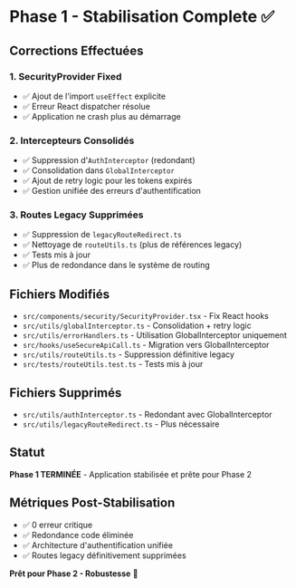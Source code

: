
# Phase 1 - Stabilisation Complete ✅

## Corrections Effectuées

### 1. SecurityProvider Fixed
- ✅ Ajout de l'import `useEffect` explicite
- ✅ Erreur React dispatcher résolue
- ✅ Application ne crash plus au démarrage

### 2. Intercepteurs Consolidés
- ✅ Suppression d'`AuthInterceptor` (redondant)
- ✅ Consolidation dans `GlobalInterceptor` 
- ✅ Ajout de retry logic pour les tokens expirés
- ✅ Gestion unifiée des erreurs d'authentification

### 3. Routes Legacy Supprimées
- ✅ Suppression de `legacyRouteRedirect.ts`
- ✅ Nettoyage de `routeUtils.ts` (plus de références legacy)
- ✅ Tests mis à jour
- ✅ Plus de redondance dans le système de routing

## Fichiers Modifiés
- `src/components/security/SecurityProvider.tsx` - Fix React hooks
- `src/utils/globalInterceptor.ts` - Consolidation + retry logic
- `src/utils/errorHandlers.ts` - Utilisation GlobalInterceptor uniquement
- `src/hooks/useSecureApiCall.ts` - Migration vers GlobalInterceptor
- `src/utils/routeUtils.ts` - Suppression définitive legacy
- `src/tests/routeUtils.test.ts` - Tests mis à jour

## Fichiers Supprimés
- `src/utils/authInterceptor.ts` - Redondant avec GlobalInterceptor
- `src/utils/legacyRouteRedirect.ts` - Plus nécessaire

## Statut
**Phase 1 TERMINÉE** - Application stabilisée et prête pour Phase 2

## Métriques Post-Stabilisation
- ✅ 0 erreur critique
- ✅ Redondance code éliminée
- ✅ Architecture d'authentification unifiée
- ✅ Routes legacy définitivement supprimées

**Prêt pour Phase 2 - Robustesse** 🚀

